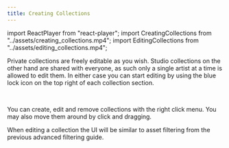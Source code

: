 ```yaml
---
title: Creating Collections
---
```

import ReactPlayer from "react-player";
import CreatingCollections from "../assets/creating_collections.mp4";
import EditingCollections from "../assets/editing_collections.mp4";

Private collections are freely editable as you wish. Studio collections on the other hand are shared with everyone, as such only a single artist at a time is allowed to edit them. In either case you can start editing by using the blue lock icon on the top right of each collection section.

<ReactPlayer playing loop controls width="100%" height="auto" url={CreatingCollections} /><br/>

You can create, edit and remove collections with the right click menu. You may also move them around by click and dragging.

When editing a collection the UI will be similar to asset filtering from the previous advanced filtering guide.

<ReactPlayer playing loop controls width="100%" height="auto" url={EditingCollections} /><br/>
